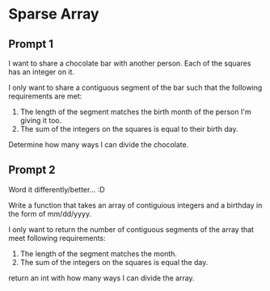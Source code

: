 # Sparse Array

## Prompt 1

I want to share a chocolate bar with another person. Each of the squares has an integer on it.

I only want to share a contiguous segment of the bar such that the following requirements are met:

1. The length of the segment matches the birth month of the person I'm giving it too.
2. The sum of the integers on the squares is equal to their birth day.

Determine how many ways I can divide the chocolate.

## Prompt 2

Word it differently/better... :D

Write a function that takes an array of contiguious integers and a birthday in the form of mm/dd/yyyy.

I only want to return the number of contiguous segments of the array that meet following requirements:

1. The length of the segment matches the month.
2. The sum of the integers on the squares is equal the day.

return an int with how many ways I can divide the array.
